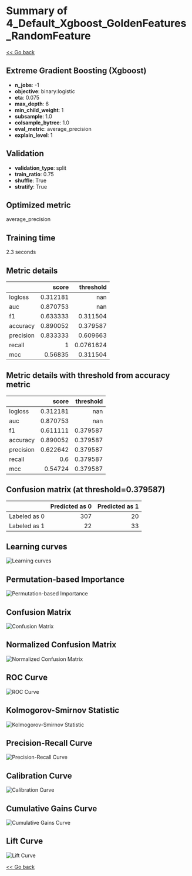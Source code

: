 # Summary of 4_Default_Xgboost_GoldenFeatures_RandomFeature

[<< Go back](../README.md)


## Extreme Gradient Boosting (Xgboost)
- **n_jobs**: -1
- **objective**: binary:logistic
- **eta**: 0.075
- **max_depth**: 6
- **min_child_weight**: 1
- **subsample**: 1.0
- **colsample_bytree**: 1.0
- **eval_metric**: average_precision
- **explain_level**: 1

## Validation
 - **validation_type**: split
 - **train_ratio**: 0.75
 - **shuffle**: True
 - **stratify**: True

## Optimized metric
average_precision

## Training time

2.3 seconds

## Metric details
|           |    score |   threshold |
|:----------|---------:|------------:|
| logloss   | 0.312181 | nan         |
| auc       | 0.870753 | nan         |
| f1        | 0.633333 |   0.311504  |
| accuracy  | 0.890052 |   0.379587  |
| precision | 0.833333 |   0.609663  |
| recall    | 1        |   0.0761624 |
| mcc       | 0.56835  |   0.311504  |


## Metric details with threshold from accuracy metric
|           |    score |   threshold |
|:----------|---------:|------------:|
| logloss   | 0.312181 |  nan        |
| auc       | 0.870753 |  nan        |
| f1        | 0.611111 |    0.379587 |
| accuracy  | 0.890052 |    0.379587 |
| precision | 0.622642 |    0.379587 |
| recall    | 0.6      |    0.379587 |
| mcc       | 0.54724  |    0.379587 |


## Confusion matrix (at threshold=0.379587)
|              |   Predicted as 0 |   Predicted as 1 |
|:-------------|-----------------:|-----------------:|
| Labeled as 0 |              307 |               20 |
| Labeled as 1 |               22 |               33 |

## Learning curves
![Learning curves](learning_curves.png)

## Permutation-based Importance
![Permutation-based Importance](permutation_importance.png)
## Confusion Matrix

![Confusion Matrix](confusion_matrix.png)


## Normalized Confusion Matrix

![Normalized Confusion Matrix](confusion_matrix_normalized.png)


## ROC Curve

![ROC Curve](roc_curve.png)


## Kolmogorov-Smirnov Statistic

![Kolmogorov-Smirnov Statistic](ks_statistic.png)


## Precision-Recall Curve

![Precision-Recall Curve](precision_recall_curve.png)


## Calibration Curve

![Calibration Curve](calibration_curve_curve.png)


## Cumulative Gains Curve

![Cumulative Gains Curve](cumulative_gains_curve.png)


## Lift Curve

![Lift Curve](lift_curve.png)



[<< Go back](../README.md)

